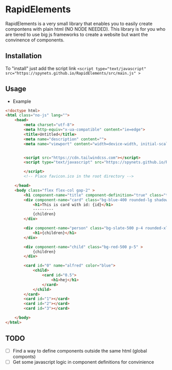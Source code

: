 # RapidElements
RapidElements is a very small library that enables you to easily create compontens with plain html (NO NODE NEEDED).
This library is for you who are tiered to use big js frameworks to create a website but want the convinence of components.

## Installation
To "install" just add the script link
`<script type="text/javascript" src="https://spynets.github.io/RapidElements/src/main.js" >`

## Usage
- Example
```html
<!doctype html>
<html class="no-js" lang="">
    <head>
        <meta charset="utf-8">
        <meta http-equiv="x-ua-compatible" content="ie=edge">
        <title>Untitled</title>
        <meta name="description" content="">
        <meta name="viewport" content="width=device-width, initial-scale=1">


        <script src="https://cdn.tailwindcss.com"></script>
        <script type="text/javascript" src="https://spynets.github.io/RapidElements/src/main.js" >

        </script>
        <!-- Place favicon.ico in the root directory -->

    </head>
    <body class="flex flex-col gap-2" >
        <h1 component-name="title" component-definition="true" class="text-4xl" >{name}</h1>
        <div component-name="card" class="bg-blue-400 rounded-lg shadow-lg p-5 w-[300px] flex flex-col items-center">
            <h1>This is card with id: {id}</h1>
            ---------
            {children}
        </div>

        <div component-name="person" class="bg-slate-500 p-4 rounded-xl" >
            <h1>{children}</h1>
        </div>

        <div component-name="child" class="bg-red-500 p-5" >
            {children}
        </div>

        <card id="0" name="alfred" color="blue">
            <child>
                <card id="0.5">
                    <h1>hej</h1>
                </card>
            </child>
        </card>
        <card id="1"></card>
        <card id="2"></card>
        <card id="3"></card>

    </body>
</html>
```
## TODO
- [ ] Find a way to define components outside the same html (global componts)
- [ ] Get some javascript logic in component definitions for convinience
